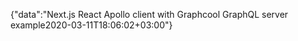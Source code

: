{"data":"Next.js React Apollo client with Graphcool GraphQL server example2020-03-11T18:06:02+03:00"}
